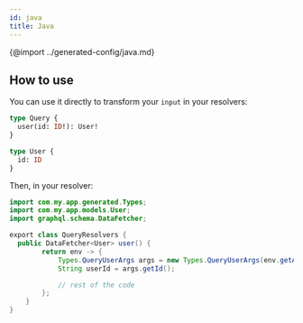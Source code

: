 ```yaml
---
id: java
title: Java
---
```


{@import ../generated-config/java.md}

## How to use

You can use it directly to transform your `input` in your resolvers:

```graphql
type Query {
  user(id: ID!): User!
}

type User {
  id: ID
}
```

Then, in your resolver:

```java
import com.my.app.generated.Types;
import com.my.app.models.User;
import graphql.schema.DataFetcher;

export class QueryResolvers {
  public DataFetcher<User> user() {
        return env -> {
            Types.QueryUserArgs args = new Types.QueryUserArgs(env.getArguments());
            String userId = args.getId();

            // rest of the code
        };
    }
}
```
